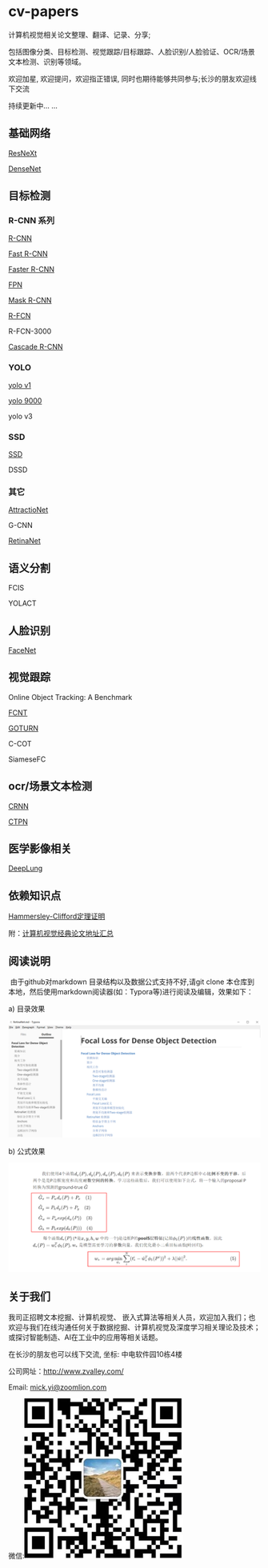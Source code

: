 # cv-papers
计算机视觉相关论文整理、翻译、记录、分享;

包括图像分类、目标检测、视觉跟踪/目标跟踪、人脸识别/人脸验证、OCR/场景文本检测、识别等领域。

欢迎加星, 欢迎提问，欢迎指正错误, 同时也期待能够共同参与;长沙的朋友欢迎线下交流

持续更新中... ...



## 基础网络

[ResNeXt](ResNeXt.md)

[DenseNet](NenseNet.md)



## 目标检测

### R-CNN 系列

<a href='R-CNN.md'>R-CNN</a>

<a href='Fast R-CNN.md'>Fast R-CNN</a>

<a href='Faster R-CNN.md'>Faster R-CNN</a>

<a href='FPN.md'>FPN</a>

<a href='Mask R-CNN.md'>Mask R-CNN</a>

<a href='R-FCN.md'>R-FCN</a>

R-FCN-3000

<a href='Cascade R-CNN.md'>Cascade R-CNN</a>

### YOLO

<a href='YOLO.md'>yolo v1 </a>

<a href='YOLO 9000.md'>yolo 9000</a>

yolo v3

### SSD

<a href='SSD.md'>SSD</a>

DSSD

### 其它

<a href='AttractioNet.md'>AttractioNet</a>

G-CNN

<a href='RetinaNet.md'>RetinaNet</a>



## 语义分割

FCIS

YOLACT



## 人脸识别

<a href='FaceNet.md'>FaceNet</a>



## 视觉跟踪

Online Object Tracking: A Benchmark

<a href='FCNT.md'>FCNT</a>

<a href='GOTURN.md'>GOTURN</a>

C-COT

SiameseFC



## ocr/场景文本检测

<a href='CRNN.md'>CRNN</a>

<a href='CTPN.md'>CTPN</a>



## 医学影像相关

<a href='DeepLung.md'>DeepLung</a>



## 依赖知识点

<a href='Hammersley-Clifford定理证明.md'>Hammersley-Clifford定理证明</a>



附：<a href='计算机视觉经典论文地址汇总.md'>计算机视觉经典论文地址汇总</a>





## 阅读说明

​        由于github对markdown 目录结构以及数据公式支持不好,请git clone 本仓库到本地，然后使用markdown阅读器(如：Typora等)进行阅读及编辑，效果如下：

a) 目录效果

![](pic/ReadMe-fig1.jpg)



b) 公式效果

![](pic/ReadMe-fig2.jpg)





## 关于我们

我司正招聘文本挖掘、计算机视觉、	嵌入式算法等相关人员，欢迎加入我们；也欢迎与我们在线沟通任何关于数据挖掘、计算机视觉及深度学习相关理论及技术；或探讨智能制造、AI在工业中的应用等相关话题。

在长沙的朋友也可以线下交流, 坐标: 中电软件园10栋4楼

公司网址：http://www.zvalley.com/

Email: mick.yi@zoomlion.com

微信:![](pic/wx.jpg)



